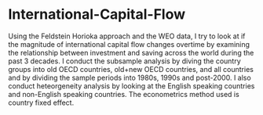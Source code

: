 # International-Capital-Flow
Using the Feldstein Horioka approach and the WEO data, I try to look at if the magnitude of international capital flow changes overtime by examining the relationship between investment and saving across the world during the past 3 decades. I conduct the subsample analysis by diving the country groups into old OECD countries, old+new OECD countries, and all countries and by dividing the sample periods into 1980s, 1990s and post-2000. 
I also conduct heteorgeneity analysis by looking at the English speaking countries and non-English speaking countries. 
The econometrics method used is country fixed effect.
